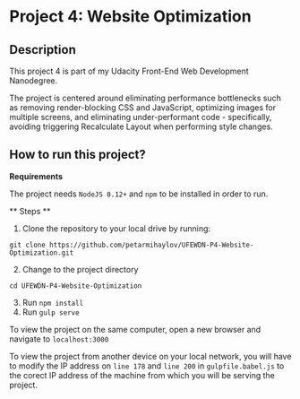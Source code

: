 # Project 4: Website Optimization

## Description
This project 4 is part of my Udacity Front-End Web Development Nanodegree.

The project is centered around eliminating performance bottlenecks such as
removing render-blocking CSS and JavaScript, optimizing images for multiple
screens, and eliminating under-performant code - specifically, avoiding
triggering Recalculate Layout when performing style changes.

## How to run this project?

**Requirements**

The project needs `NodeJS 0.12+` and `npm` to be installed in order to run.

** Steps **

1. Clone the repository to your local drive by running:

  `git clone https://github.com/petarmihaylov/UFEWDN-P4-Website-Optimization.git`

2. Change to the project directory

  `cd UFEWDN-P4-Website-Optimization`

3. Run `npm install`
4. Run `gulp serve`

To view the project on the same computer, open a new browser and navigate to `localhost:3000`

To view the project from another device on your local network, you will have to modify the IP address on `line 178` and `line 200` in `gulpfile.babel.js` to the
corect IP address of the machine from which you will be serving the project.
